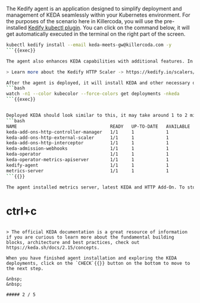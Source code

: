 The Kedify agent is an application designed to simplify deployment and management of KEDA seamlessly within your Kubernetes environment. For the purposes of the scenario here in Killercoda, you will use the pre-installed [Kedify kubectl plugin](https://github.com/jkremser/kubectl-kedify). You can click on the command below, it will get automatically executed in the terminal on the right part of the screen.
```bash
kubectl kedify install --email keda-meets-gw@killercoda.com -y
```{{exec}}

The agent also enhances KEDA capabilities with additional features. In scope of this scenario, you are going to learn about the HTTP scaler with streamlined management of `HTTPRoute`{{}} resources.

> Learn more about the Kedify HTTP Scaler -> https://kedify.io/scalers/http

After the agent is deployed, it will install KEDA and other necessary dependencies, you can observe all getting installed with:
```bash
watch -n1 --color kubecolor --force-colors get deployments -nkeda
```{{exec}}


Deployed KEDA should look similar to this, it may take around 1 to 2 minutes for all KEDA parts to become fully ready
```bash
NAME                                   READY   UP-TO-DATE   AVAILABLE   AGE
keda-add-ons-http-controller-manager   1/1     1            1           81s
keda-add-ons-http-external-scaler      1/1     1            1           81s
keda-add-ons-http-interceptor          1/1     1            1           81s
keda-admission-webhooks                1/1     1            1           83s
keda-operator                          1/1     1            1           83s
keda-operator-metrics-apiserver        1/1     1            1           83s
kedify-agent                           1/1     1            1           99s
metrics-server                         1/1     1            1           88s
```{{}}

The agent installed metrics server, latest KEDA and HTTP Add-On. To stop the `watch`{{}} loop, you can just hit:
```
# ctrl+c
```{{exec interrupt}}

> The official KEDA documentation is a great resource of information if you are curious to learn more about the fundamental building blocks, architecture and best practices, check out https://keda.sh/docs/2.15/concepts.

When you have finished agent installation and exploring the KEDA deployments, click on the `CHECK`{{}} button on the bottom to move to the next step.

&nbsp;
&nbsp;

##### 2 / 5
